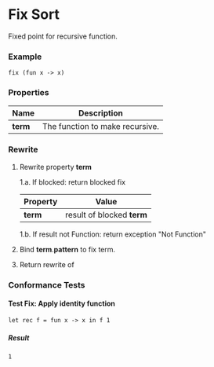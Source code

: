 # Fix Sort

Fixed point for recursive function.

### Example

~~~policy
fix (fun x -> x)
~~~

### Properties

| Name          | Description |
|---------------|-------------|
| **term** | The function to make recursive. |

### Rewrite

1. Rewrite property **term**
    
    1.a. If blocked: return blocked fix
    
    | Property       | Value |
    |----------------|-------|
    |**term**   | result of blocked **term** |
    
    1.b. If result not Function: return exception "Not Function"

2. Bind **term**.**pattern** to fix term.

3. Return rewrite of 

### Conformance Tests

#### Test Fix: Apply identity function
~~~policy
let rec f = fun x -> x in f 1
~~~

##### Result
~~~policy
1
~~~
